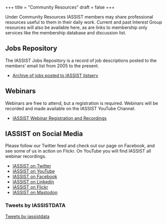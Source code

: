 +++
title = "Community Resources"
draft = false
+++

Under Community Resources IASSIST members may share professional resources useful to them in their daily work. Current and past Interest Group resources will also be available here, as are links to membership only services like the membership database and discussion list. 

## Jobs Repository

The IASSIST Jobs Repository is a record of job descriptions posted to the members’ email list from 2005 to the present.

- [Archive of jobs posted to IASSIST listserv](/jobs-repository/)

## Webinars

Webinars are free to attend, but a registration is required. Webinars will be recorded and made available on the IASSIST YouTube Channel.

- [IASSIST Webinar Registration and Recordings](/community/iassist-webinars/)

## IASSIST on Social Media

Please follow our Twitter feed and check out our page on Facebook, and see some of us in action on Flickr. On YouTube you will find IASSIST all webinar recordings. 


- [IASSIST on Twitter](https://twitter.com/iassistdata)
- [IASSIST on YouTube](https://www.youtube.com/channel/UC315efmsReDcFbWHpWBmb9g)
- [IASSIST on Facebook](https://www.facebook.com/iassistdata/)
- [IASSIST on Linkedin](https://www.linkedin.com/groups/113890/)
- [IASSIST on Flickr](http://www.flickr.com/search/?w=all&amp;q=iassist&amp;m=text)
- [IASSIST on Mastodon](https://mstdn.plus/@iassist)

### Tweets by IASSISTDATA

<a class="twitter-timeline" data-width="450" data-height="600" href="https://twitter.com/iassistdata?ref_src=twsrc%5Etfw">Tweets by iassistdata</a> <script async src="https://platform.twitter.com/widgets.js" charset="utf-8"></script> 

<!-- #### Below are the pages that are currently listed under "Community". -->